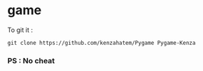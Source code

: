 # game


To git it  : 
```
git clone https://github.com/kenzahatem/Pygame Pygame-Kenza
```

### PS : No cheat
